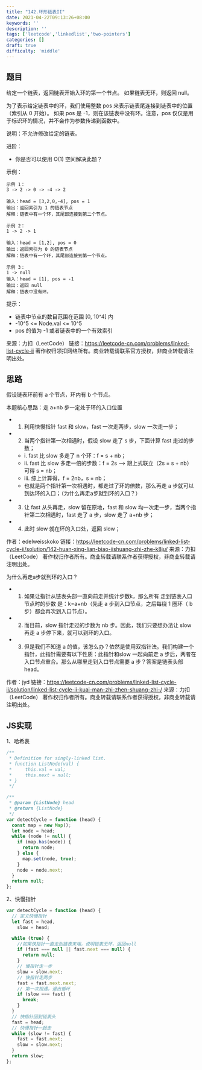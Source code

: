 ```yaml
---
title: "142.环形链表II"
date: 2021-04-22T09:13:26+08:00
keywords: ''
description: ''
tags: ['leetcode','linkedlist','two-pointers']
categories: []
draft: true
difficulty: 'middle'
---
```


## 题目

给定一个链表，返回链表开始入环的第一个节点。 如果链表无环，则返回 null。

为了表示给定链表中的环，我们使用整数 pos 来表示链表尾连接到链表中的位置（索引从 0 开始）。 如果 pos 是 -1，则在该链表中没有环。注意，pos 仅仅是用于标识环的情况，并不会作为参数传递到函数中。

说明：不允许修改给定的链表。

进阶：

- 你是否可以使用 O(1) 空间解决此题？

示例：
```
示例 1：
3 -> 2 -> 0 -> -4 -> 2

输入：head = [3,2,0,-4], pos = 1
输出：返回索引为 1 的链表节点
解释：链表中有一个环，其尾部连接到第二个节点。

示例 2：
1 -> 2 -> 1

输入：head = [1,2], pos = 0
输出：返回索引为 0 的链表节点
解释：链表中有一个环，其尾部连接到第一个节点。

示例 3：
1 -> null
输入：head = [1], pos = -1
输出：返回 null
解释：链表中没有环。
```

提示：

- 链表中节点的数目范围在范围 [0, 10^4] 内
- -10^5 <= Node.val <= 10^5
- pos 的值为 -1 或者链表中的一个有效索引

来源：力扣（LeetCode）
链接：https://leetcode-cn.com/problems/linked-list-cycle-ii
著作权归领扣网络所有。商业转载请联系官方授权，非商业转载请注明出处。

## 思路 

假设链表环前有 a 个节点，环内有 b 个节点。

本题核心思路：走 a+nb 步一定处于环的入口位置

- 1. 利用快慢指针 fast 和 slow，fast 一次走两步，slow 一次走一步；
- 2. 当两个指针第一次相遇时，假设 slow 走了 s 步，下面计算 fast 走过的步数；
    - i. fast 比 slow 多走了 n 个环：f = s + nb；
    - ii. fast 比 slow 多走一倍的步数：f = 2s --> 跟上式联立（2s = s + nb）可得 s = nb；
    - iii. 综上计算得，f = 2nb，s = nb；
    - 也就是两个指针第一次相遇时，都走过了环的倍数，那么再走 a 步就可以到达环的入口；（为什么再走a步就到环的入口？）
- 3. 让 fast 从头再走，slow 留在原地，fast 和 slow 均一次走一步，当两个指针第二次相遇时，fast 走了 a 步，slow 走了 a+nb 步；
- 4. 此时 slow 就在环的入口处，返回 slow；

作者：edelweisskoko
链接：https://leetcode-cn.com/problems/linked-list-cycle-ii/solution/142-huan-xing-lian-biao-iishuang-zhi-zhe-k8ju/
来源：力扣（LeetCode）
著作权归作者所有。商业转载请联系作者获得授权，非商业转载请注明出处。

为什么再走a步就到环的入口？

- 1. 如果让指针从链表头部一直向前走并统计步数k，那么所有 走到链表入口节点时的步数 是：k=a+nb（先走 a 步到入口节点，之后每绕 1 圈环（ b 步）都会再次到入口节点）。
- 2. 而目前，slow 指针走过的步数为 nb 步。因此，我们只要想办法让 slow 再走 a 步停下来，就可以到环的入口。
- 3. 但是我们不知道 a 的值，该怎么办？依然是使用双指针法。我们构建一个指针，此指针需要有以下性质：此指针和slow 一起向前走 a 步后，两者在入口节点重合。那么从哪里走到入口节点需要 a 步？答案是链表头部head。

作者：jyd
链接：https://leetcode-cn.com/problems/linked-list-cycle-ii/solution/linked-list-cycle-ii-kuai-man-zhi-zhen-shuang-zhi-/
来源：力扣（LeetCode）
著作权归作者所有。商业转载请联系作者获得授权，非商业转载请注明出处。

## JS实现

1、哈希表

```javascript
/**
 * Definition for singly-linked list.
 * function ListNode(val) {
 *     this.val = val;
 *     this.next = null;
 * }
 */

/**
 * @param {ListNode} head
 * @return {ListNode}
 */
var detectCycle = function (head) {
  const map = new Map();
  let node = head;
  while (node != null) {
    if (map.has(node)) {
      return node;
    } else {
      map.set(node, true);
    }
    node = node.next;
  }
  return null;
};
```

2、快慢指针 

```javascript
var detectCycle = function (head) {
  // 定义快慢指针
  let fast = head,
    slow = head;

  while (true) {
    //如果快指针一直走到链表末端，说明链表无环，返回null
    if (fast === null || fast.next === null) {
      return null;
    }
    // 慢指针走一步
    slow = slow.next;
    // 快指针走两步
    fast = fast.next.next;
    // 第一次相遇，退出循环
    if (slow === fast) {
      break;
    }
  }
  // 快指针回到链表头
  fast = head;
  // 快慢指针一起走
  while (slow != fast) {
    fast = fast.next;
    slow = slow.next;
  }
  return slow;
};
```
